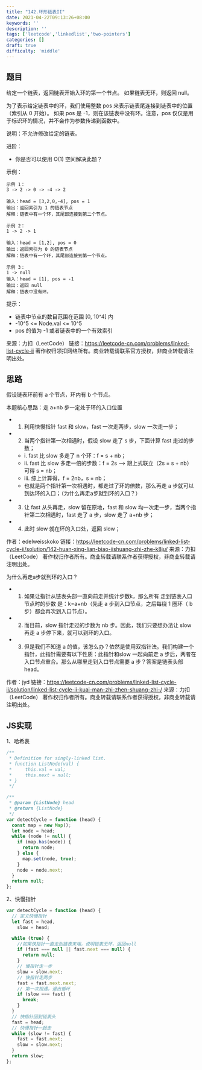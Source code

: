 ```yaml
---
title: "142.环形链表II"
date: 2021-04-22T09:13:26+08:00
keywords: ''
description: ''
tags: ['leetcode','linkedlist','two-pointers']
categories: []
draft: true
difficulty: 'middle'
---
```


## 题目

给定一个链表，返回链表开始入环的第一个节点。 如果链表无环，则返回 null。

为了表示给定链表中的环，我们使用整数 pos 来表示链表尾连接到链表中的位置（索引从 0 开始）。 如果 pos 是 -1，则在该链表中没有环。注意，pos 仅仅是用于标识环的情况，并不会作为参数传递到函数中。

说明：不允许修改给定的链表。

进阶：

- 你是否可以使用 O(1) 空间解决此题？

示例：
```
示例 1：
3 -> 2 -> 0 -> -4 -> 2

输入：head = [3,2,0,-4], pos = 1
输出：返回索引为 1 的链表节点
解释：链表中有一个环，其尾部连接到第二个节点。

示例 2：
1 -> 2 -> 1

输入：head = [1,2], pos = 0
输出：返回索引为 0 的链表节点
解释：链表中有一个环，其尾部连接到第一个节点。

示例 3：
1 -> null
输入：head = [1], pos = -1
输出：返回 null
解释：链表中没有环。
```

提示：

- 链表中节点的数目范围在范围 [0, 10^4] 内
- -10^5 <= Node.val <= 10^5
- pos 的值为 -1 或者链表中的一个有效索引

来源：力扣（LeetCode）
链接：https://leetcode-cn.com/problems/linked-list-cycle-ii
著作权归领扣网络所有。商业转载请联系官方授权，非商业转载请注明出处。

## 思路 

假设链表环前有 a 个节点，环内有 b 个节点。

本题核心思路：走 a+nb 步一定处于环的入口位置

- 1. 利用快慢指针 fast 和 slow，fast 一次走两步，slow 一次走一步；
- 2. 当两个指针第一次相遇时，假设 slow 走了 s 步，下面计算 fast 走过的步数；
    - i. fast 比 slow 多走了 n 个环：f = s + nb；
    - ii. fast 比 slow 多走一倍的步数：f = 2s --> 跟上式联立（2s = s + nb）可得 s = nb；
    - iii. 综上计算得，f = 2nb，s = nb；
    - 也就是两个指针第一次相遇时，都走过了环的倍数，那么再走 a 步就可以到达环的入口；（为什么再走a步就到环的入口？）
- 3. 让 fast 从头再走，slow 留在原地，fast 和 slow 均一次走一步，当两个指针第二次相遇时，fast 走了 a 步，slow 走了 a+nb 步；
- 4. 此时 slow 就在环的入口处，返回 slow；

作者：edelweisskoko
链接：https://leetcode-cn.com/problems/linked-list-cycle-ii/solution/142-huan-xing-lian-biao-iishuang-zhi-zhe-k8ju/
来源：力扣（LeetCode）
著作权归作者所有。商业转载请联系作者获得授权，非商业转载请注明出处。

为什么再走a步就到环的入口？

- 1. 如果让指针从链表头部一直向前走并统计步数k，那么所有 走到链表入口节点时的步数 是：k=a+nb（先走 a 步到入口节点，之后每绕 1 圈环（ b 步）都会再次到入口节点）。
- 2. 而目前，slow 指针走过的步数为 nb 步。因此，我们只要想办法让 slow 再走 a 步停下来，就可以到环的入口。
- 3. 但是我们不知道 a 的值，该怎么办？依然是使用双指针法。我们构建一个指针，此指针需要有以下性质：此指针和slow 一起向前走 a 步后，两者在入口节点重合。那么从哪里走到入口节点需要 a 步？答案是链表头部head。

作者：jyd
链接：https://leetcode-cn.com/problems/linked-list-cycle-ii/solution/linked-list-cycle-ii-kuai-man-zhi-zhen-shuang-zhi-/
来源：力扣（LeetCode）
著作权归作者所有。商业转载请联系作者获得授权，非商业转载请注明出处。

## JS实现

1、哈希表

```javascript
/**
 * Definition for singly-linked list.
 * function ListNode(val) {
 *     this.val = val;
 *     this.next = null;
 * }
 */

/**
 * @param {ListNode} head
 * @return {ListNode}
 */
var detectCycle = function (head) {
  const map = new Map();
  let node = head;
  while (node != null) {
    if (map.has(node)) {
      return node;
    } else {
      map.set(node, true);
    }
    node = node.next;
  }
  return null;
};
```

2、快慢指针 

```javascript
var detectCycle = function (head) {
  // 定义快慢指针
  let fast = head,
    slow = head;

  while (true) {
    //如果快指针一直走到链表末端，说明链表无环，返回null
    if (fast === null || fast.next === null) {
      return null;
    }
    // 慢指针走一步
    slow = slow.next;
    // 快指针走两步
    fast = fast.next.next;
    // 第一次相遇，退出循环
    if (slow === fast) {
      break;
    }
  }
  // 快指针回到链表头
  fast = head;
  // 快慢指针一起走
  while (slow != fast) {
    fast = fast.next;
    slow = slow.next;
  }
  return slow;
};
```
